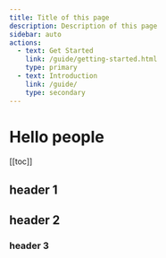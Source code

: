 ```yaml
---
title: Title of this page
description: Description of this page
sidebar: auto
actions:
  - text: Get Started
    link: /guide/getting-started.html
    type: primary
  - text: Introduction
    link: /guide/
    type: secondary
---
```

# Hello people
[[toc]]

## header 1
## header 2
### header 3